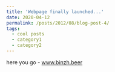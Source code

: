 ```yaml
---
title: 'Webpage finally launched...'
date: 2020-04-12
permalink: /posts/2012/08/blog-post-4/
tags:
  - cool posts
  - category1
  - category2
---
```


here you go - www.binzh.beer